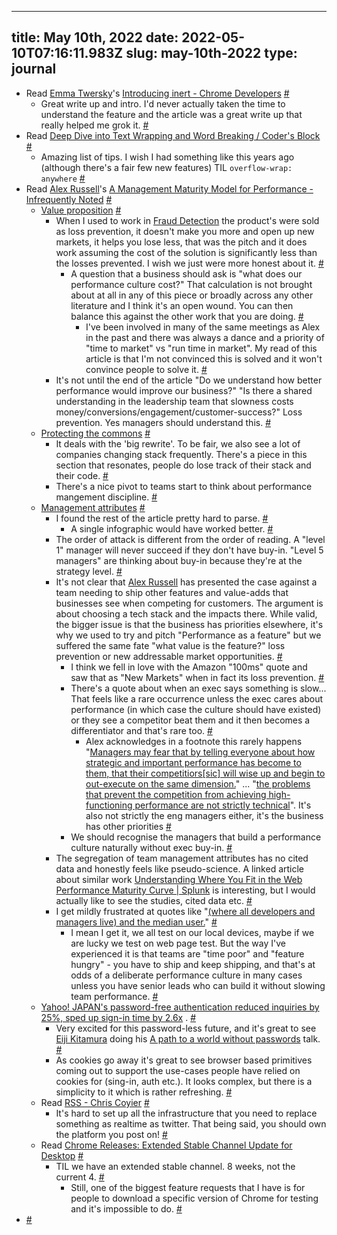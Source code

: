 
---
title: May 10th, 2022 
date: 2022-05-10T07:16:11.983Z
slug: may-10th-2022
type: journal
---
* Read [Emma Twersky](../entry/emma-twersky)'s [Introducing inert - Chrome Developers](https://developer.chrome.com/blog/inert/) [#](#627bc8bc-4d55-4ca4-9732-52bc0134b7cf)
  * Great write up and intro. I'd never actually taken the time to understand the feature and the article was a great write up that really helped me grok it. [#](#627bc8bc-4bf7-473f-b2f0-0aa4b891c2d3)
* Read [Deep Dive into Text Wrapping and Word Breaking / Coder's Block](https://codersblock.com/blog/deep-dive-into-text-wrapping-and-word-breaking/) [#](#627bc8bc-3f64-4ebf-9c45-e2f6abcb797d)
  * Amazing list of tips. I wish I had something like this years ago (although there's a fair few new features) TIL `overflow-wrap: anywhere` [#](#627bc8bc-d533-4295-9b8a-b68630279f44)
* Read [Alex Russell](../entry/alex-russell)'s [A Management Maturity Model for Performance - Infrequently Noted](https://infrequently.org/2022/05/performance-management-maturity/) [#](#627bc8bc-7f36-4797-a9d3-78550f99fb92)
  * [Value proposition](https://infrequently.org/2022/05/performance-management-maturity/#value-propositions) [#](#627bc8bc-66f8-4544-96ee-0f36862f749f)
    * When I used to work in [Fraud Detection](../entry/fraud-detection) the product's were sold as loss prevention, it doesn't make you more and open up new markets, it helps you lose less, that was the pitch and it does work assuming the cost of the solution is significantly less than the losses prevented. I wish we just were more honest about it. [#](#627bc8bc-a29d-4aa0-85c1-3f137155ece2)
      * A question that a business should ask is "what does our performance culture cost?" That calculation is not brought about at all in any of this piece or broadly across any other literature and I think it's an open wound. You can then balance this against the other work that you are doing. [#](#627bc8bc-f1b8-4035-9882-4169abd6da0d)
        * I've been involved in many of the same meetings as Alex in the past and there was always a dance and a priority of "time to market" vs "run time in market". My read of this article is that I'm not convinced this is solved and it won't convince people to solve it. [#](#627bc8bc-f8db-4766-8e7e-730720a1dd94)
    * It's not until the end of the article "Do we understand how better performance would improve our business?" "Is there a shared understanding in the leadership team that slowness costs money/conversions/engagement/customer-success?" Loss prevention. Yes managers should understand this. [#](#627bc8bc-6456-48f5-ad38-ba99a9ededdd)
  * [Protecting the commons](https://infrequently.org/2022/05/performance-management-maturity/#protecting-the-commons) [#](#627bc8bc-5e8a-4c47-a910-d7909f2262dc)
    * It deals with the 'big rewrite'. To be fair, we also see a lot of companies changing stack frequently. There's a piece in this section that resonates, people do lose track of their stack and their code. [#](#627bc8bc-bc82-45d6-b78c-6f035d307c54)
    * There's a nice pivot to teams start to think about performance mangement discipline. [#](#627bc8bc-bc5f-4c2a-939b-817dda2cbbcc)
  * [Management attributes](https://infrequently.org/2022/05/performance-management-maturity/#levels-of-performance-management-maturity) [#](#627bc8bc-efd5-4e17-a7a2-3987d6426bf8)
    * I found the rest of the article pretty hard to parse. [#](#627bc8bc-e8bc-4019-93ff-25987f3dd6f4)
      * A single infographic would have worked better. [#](#627bc8bc-cc2f-4b0f-a612-abd2802fbea3)
    * The order of attack is different from the order of reading. A "level 1" manager will never succeed if they don't have buy-in. "Level 5 managers" are thinking about buy-in because they're at the strategy level. [#](#627bc8bc-0862-4a1d-a93c-76efd54dc8e8)
    * It's not clear that [Alex Russell](../entry/alex-russell) has presented the case against a team needing to ship other features and value-adds that businesses see when competing for customers. The argument is about choosing a tech stack and the impacts there. While valid, the bigger issue is that the business has priorities elsewhere, it's why we used to try and pitch "Performance as a feature" but we suffered the same fate "what value is the feature?" loss prevention or new addressable market opportunities. [#](#627bc8bc-ab42-464f-aa9d-525390df19a3)
      * I think we fell in love with the Amazon "100ms" quote and saw that as "New Markets" when in fact its loss prevention. [#](#627bc8bc-b738-49bb-b8a1-d61195630053)
      * There's a quote about when an exec says something is slow... That feels like a rare occurrence unless the exec cares about performance (in which case the culture should have existed) or they see a competitor beat them and it then becomes a differentiator and that's rare too. [#](#627bc8bc-bd68-410f-af47-9eb2834675c6)
        * Alex acknowledges in a footnote this rarely happens "[Managers may fear that by telling everyone about how strategic and important performance has become to them, that their competitiors[sic] will wise up and begin to out-execute on the same dimension.](https://infrequently.org/2022/05/performance-management-maturity/#:~:text=Managers%20may%20fear%20that%20by%20telling%20everyone%20about%20how%20strategic%20and%20important%20performance%20has%20become%20to%20them%2C%20that%20their%20competitiors%20will%20wise%20up%20and%20begin%20to%20out%2Dexecute%20on%20the%20same%20dimension.)" ... "[the problems that prevent the competition from achieving high-functioning performance are not strictly technical](https://infrequently.org/2022/05/performance-management-maturity/#:~:text=the%20problems%20that%20prevent%20the%20competition%20from%20achieving%20high%2Dfunctioning%20performance%20are%20not%20strictly%20technical.)".  It's also not strictly the eng managers either, it's the business has other priorities [#](#627bc8bc-9855-4dfd-9c03-9920c6d0d53e)
      * We should recognise the managers that build a performance culture naturally without exec buy-in. [#](#627bc8bc-731f-4dd2-aa92-9fda68328e0d)
    * The segregation of team management attributes has no cited data and honestly feels like pseudo-science. A linked article about similar work [Understanding Where You Fit in the Web Performance Maturity Curve | Splunk](https://www.splunk.com/en_us/blog/devops/understanding-where-you-fit-in-the-web-performance-maturity-curve.html) is interesting, but I would actually like to see the studies, cited data etc. [#](#627bc8bc-8c32-4cf2-8534-3e074d653114)
    * I get mildly frustrated at quotes like "[(where all developers and managers live) and the median user.](https://infrequently.org/2022/05/performance-management-maturity/#:~:text=(where%20all%20developers%20and%20managers%20live)%20and%20the%20median%20user.)" [#](#627bc8bc-d78e-46d5-ae01-b9cd236c13ae)
      * I mean I get it, we all test on our local devices, maybe if we are lucky we test on web page test. But the way I've experienced it is that teams are "time poor" and "feature hungry" - you have to ship and keep shipping, and that's at odds of a deliberate performance culture in many cases unless you have senior leads who can build it without slowing team performance. [#](#627bc8bc-9674-482f-b259-eafd12c237b8)
  * [Yahoo! JAPAN's password-free authentication reduced inquiries by 25%, sped up sign-in time by 2.6x](https://web.dev/yahoo-japan-identity-case-study/) . [#](#627bc8bc-baae-4238-9fdd-3731a8e58bb1)
    * Very excited for this password-less future, and it's great to see [Eiji Kitamura](../entry/eiji-kitamura) doing his [A path to a world without passwords](https://io.google/2022/program/e3bb37a4-2723-4d72-a5b3-1a23abb94ac0/) talk. [#](#627bc8bc-7270-40d3-b30a-58028c9f2fce)
    * As cookies go away it's great to see browser based primitives coming out to support the use-cases people have relied on cookies for (sing-in, auth etc.). It looks complex, but there is a simplicity to it which is rather refreshing. [#](#627bc8bc-fddb-440a-807b-0158f4f43e42)
  * Read [RSS - Chris Coyier](https://chriscoyier.net/2022/04/29/rss-3/) [#](#627bc8bc-e699-4fe5-9688-5fb1dea0ff34)
    * It's hard to set up all the infrastructure that you need to replace something as realtime as twitter. That being said, you should own the platform you post on! [#](#627bc8bc-fe92-452b-a5fc-1e7ef6d2796e)
  * Read [Chrome Releases: Extended Stable Channel Update for Desktop](https://chromereleases.googleblog.com/2022/05/extended-stable-channel-update-for.html) [#](#627bc8bc-3774-4f5a-9f76-f8b2a2ca825d)
    * TIL we have an extended stable channel. 8 weeks, not the current 4. [#](#627bc8bc-812f-4108-9fed-3f523822d541)
      * Still, one of the biggest feature requests that I have is for people to download a specific version of Chrome for testing and it's impossible to do. [#](#627bc8bc-4efa-4c6a-8c41-389650f05469)
*  [#](#627bc8bc-6fab-4e23-9c45-c3a68e06abb0)

